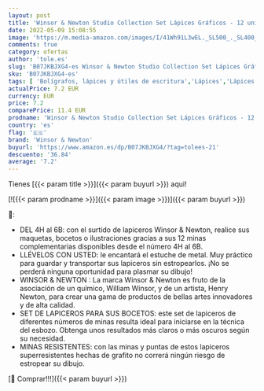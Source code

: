 ```yaml
---
layout: post
title: 'Winsor & Newton Studio Collection Set Lápices Gráficos - 12 unidades'
date: 2022-05-09 15:08:55
image: 'https://m.media-amazon.com/images/I/41Wh91L3wEL._SL500_._SL400_.jpg'
comments: true
category: ofertas
author: 'tole.es'
slug: 'B07JKBJXG4-es Winsor & Newton Studio Collection Set Lápices Gráficos -...'
sku: 'B07JKBJXG4-es'
tags: [ 'Bolígrafos, lápices y útiles de escritura','Lápices','Lápices de madera','Oficina y papelería','lápices','winsor & newton','🇪🇸', ]
actualPrice: 7.2 EUR
currency: EUR
price: 7.2
comparePrice: 11.4 EUR
prodname: 'Winsor & Newton Studio Collection Set Lápices Gráficos - 12 unidades'
country: 'es'
flag: '🇪🇸'
brand: 'Winsor & Newton'
buyurl: 'https://www.amazon.es/dp/B07JKBJXG4/?tag=tolees-21'
descuento: '36.84'
average: '7.2'
---
```


Tienes [{{< param title >}}]({{< param buyurl >}}) aqui!

[![{{< param prodname >}}]({{< param image >}})]({{< param buyurl >}})

🔎:

- DEL 4H al 6B: con el surtido de lapiceros Winsor & Newton, realice sus maquetas, bocetos o ilustraciones gracias a sus 12 minas complementarias disponibles desde el número 4H al 6B.
- LLÉVELOS CON USTED: le encantará el estuche de metal. Muy práctico para guardar y transportar sus lapiceros sin estropearlos. ¡No se perderá ninguna oportunidad para plasmar su dibujo!
- WINSOR & NEWTON : La marca Winsor & Newton es fruto de la asociación de un químico, William Winsor, y de un artista, Henry Newton, para crear una gama de productos de bellas artes innovadores y de alta calidad.
- SET DE LAPICEROS PARA SUS BOCETOS: este set de lapiceros de diferentes números de minas resulta ideal para iniciarse en la técnica del esbozo. Obtenga unos resultados más claros o más oscuros según su necesidad.
- MINAS RESISTENTES: con las minas y puntas de estos lapiceros superresistentes hechas de grafito no correrá ningún riesgo de estropear su dibujo.

[🛒 Comprar!!!]({{< param buyurl >}})
